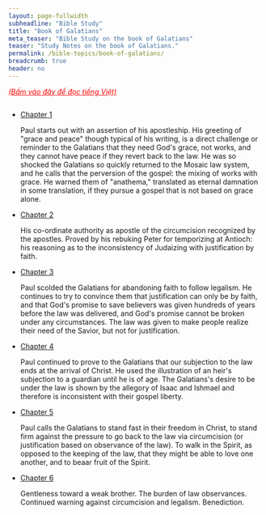 ```yaml
---
layout: page-fullwidth
subheadline: "Bible Study"
title: "Book of Galatians"
meta_teaser: "Bible Study on the book of Galatians"
teaser: "Study Notes on the book of Galatians."
permalink: /bible-topics/book-of-galatians/
breadcrumb: true
header: no
---
```

<!--more-->
<p style="font-style: italic;"><a style="color: #ff0000;" href="{{ site.projectname }}/hoc-kinh-thanh/sach-ga-la-ti/">(Bấm vào đây để đọc tiếng Việt)</a></p>
<div class="small-12 columns" style="padding: 0px; border-bottom: none;">

<ul class="side-nav">
      <li>
      <a href="{{ site.projectname }}/bible-topics/book-of-galatians/01/">Chapter 1</a>
      <p style="font-weight: normal;">Paul starts out with an assertion of his apostleship. His greeting of "grace and peace" though typical of his writing, is a direct challenge or reminder to the Galatians that they need God's grace, not works, and they cannot have peace if they revert back to the law. He was so shocked the Galatians so quickly returned to the Mosaic law system, and he calls that the perversion of the gospel: the mixing of works with grace. He warned them of "anathema," translated as eternal damnation in some translation, if they pursue a gospel that is not based on grace alone.</p>
      </li>
      <li>
      <a href="{{ site.projectname }}/bible-topics/book-of-galatians/02/">Chapter 2</a>
      <p style="font-weight: normal;">His co-ordinate authority as apostle of the circumcision recognized by the apostles. Proved by his rebuking Peter for temporizing at Antioch: his reasoning as to the inconsistency of Judaizing with justification by faith.</p>
      </li>
      <li><a href="{{ site.projectname }}/bible-topics/book-of-galatians/03/">Chapter 3</a>
      <p style="font-weight: normal;">Paul scolded the Galatians for abandoning faith to follow legalism. He continues to try to convince them that justification can only be by faith, and that God's promise to save believers was given hundreds of years before the law was delivered, and God's promise cannot be broken under any circumstances. The law was given to make people realize their need of the Savior, but not for justification.</p>
      </li>
      <li>
      <a href="{{ site.projectname }}/bible-topics/book-of-galatians/04/">Chapter 4</a>
      <p style="font-weight: normal;">Paul continued to prove to the Galatians that our subjection to the law ends at the arrival of Christ. He used the illustration of an heir's subjection to a guardian until he is of age. The Galatians's desire to be under the law is shown by the allegory of Isaac and Ishmael and therefore is inconsistent with their gospel liberty.  </p>
      </li>
      <li>
      <a href="{{ site.projectname }}/bible-topics/book-of-galatians/05/">Chapter 5</a>
      <p style="font-weight: normal;">Paul calls the Galatians to stand fast in their freedom in Christ, to stand firm against the pressure to go back to the law via circumcision (or justification based on observance of the law). To walk in the Spirit, as opposed to the keeping of the law, that they might be able to love one another, and to beaar fruit of the Spirit.  </p>
      </li>
      <li>
      <a href="{{ site.projectname }}/bible-topics/book-of-galatians/06/">Chapter 6</a>
      <p style="font-weight: normal;">Gentleness toward a weak brother. The burden of law observances. Continued warning against circumcision and legalism. Benediction.</p>
      </li>
</ul>
</div>

